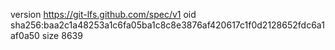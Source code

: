 version https://git-lfs.github.com/spec/v1
oid sha256:baa2c1a48253a1c6fa05ba1c8c8e3876af420617c1f0d2128652fdc6a1af0a50
size 8639
